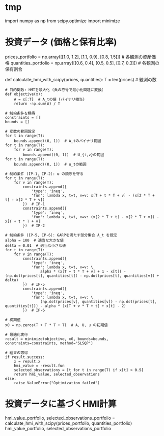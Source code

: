 # tmp

import numpy as np
from scipy.optimize import minimize

# 投資データ (価格と保有比率)
prices_portfolio = np.array([[1.0, 1.2], [1.1, 0.9], [0.8, 1.5]])  # 各観測の資産価格
quantities_portfolio = np.array([[0.6, 0.4], [0.5, 0.5], [0.7, 0.3]])  # 各観測の保有割合

def calculate_hmi_with_scipy(prices, quantities):
    T = len(prices)  # 観測の数

    # 目的関数: HMIを最大化 (負の符号で最小化問題に変換)
    def objective(x):
        A = x[:T]  # A_tの値 (バイナリ相当)
        return -np.sum(A) / T

    # 制約条件を構築
    constraints = []
    bounds = []

    # 変数の範囲設定
    for t in range(T):
        bounds.append((0, 1))  # A_tのバイナリ範囲
    for t in range(T):
        for v in range(T):
            bounds.append((0, 1))  # U_{t,v}の範囲
    for t in range(T):
        bounds.append((0, 1))  # u_tの範囲

    # 制約条件 (IP-1, IP-2): u の順序を守る
    for t in range(T):
        for v in range(T):
            constraints.append({
                'type': 'ineq',
                'fun': lambda x, t=t, v=v: x[T + t * T + v] - (x[2 * T + t] - x[2 * T + v])
            })  # IP-1
            constraints.append({
                'type': 'ineq',
                'fun': lambda x, t=t, v=v: (x[2 * T + t] - x[2 * T + v]) - x[T + t * T + v]
            })  # IP-2

    # 制約条件 (IP-5, IP-6): GARPを満たす部分集合 A_t を設定
    alpha = 100  # 適当な大きな値
    delta = 0.01  # 適当な小さな値
    for t in range(T):
        for v in range(T):
            constraints.append({
                'type': 'ineq',
                'fun': lambda x, t=t, v=v: \
                    alpha * (x[T + t * T + v] + 1 - x[t]) - (np.dot(prices[t], quantities[t]) - np.dot(prices[t], quantities[v]) + delta)
            })  # IP-5
            constraints.append({
                'type': 'ineq',
                'fun': lambda x, t=t, v=v: \
                    (np.dot(prices[v], quantities[v]) - np.dot(prices[t], quantities[t])) - alpha * (x[T + v * T + t] + x[t] - 2)
            })  # IP-6

    # 初期値
    x0 = np.zeros(T + T * T + T)  # A, U, u の初期値

    # 最適化実行
    result = minimize(objective, x0, bounds=bounds, constraints=constraints, method='SLSQP')

    # 結果の取得
    if result.success:
        x = result.x
        hmi_value = -result.fun
        selected_observations = [t for t in range(T) if x[t] > 0.5]
        return hmi_value, selected_observations
    else:
        raise ValueError("Optimization failed")

# 投資データに基づくHMI計算
hmi_value_portfolio, selected_observations_portfolio = calculate_hmi_with_scipy(prices_portfolio, quantities_portfolio)
hmi_value_portfolio, selected_observations_portfolio
